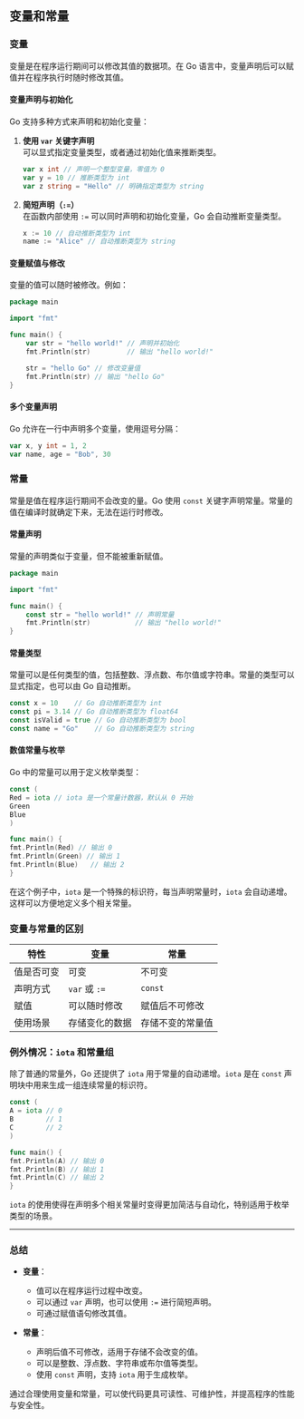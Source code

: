 ## 变量和常量

### 变量

变量是在程序运行期间可以修改其值的数据项。在 Go 语言中，变量声明后可以赋值并在程序执行时随时修改其值。

#### 变量声明与初始化

Go 支持多种方式来声明和初始化变量：

1. **使用 `var` 关键字声明**  
   可以显式指定变量类型，或者通过初始化值来推断类型。

   ```go
   var x int // 声明一个整型变量，零值为 0
   var y = 10 // 推断类型为 int
   var z string = "Hello" // 明确指定类型为 string
   ```

2. **简短声明（`:=`）**  
   在函数内部使用 `:=` 可以同时声明和初始化变量，Go 会自动推断变量类型。

   ```go
   x := 10 // 自动推断类型为 int
   name := "Alice" // 自动推断类型为 string
   ```

#### 变量赋值与修改

变量的值可以随时被修改。例如：

```go
package main

import "fmt"

func main() {
	var str = "hello world!" // 声明并初始化
	fmt.Println(str)         // 输出 "hello world!"

	str = "hello Go" // 修改变量值
	fmt.Println(str) // 输出 "hello Go"
}
```

#### 多个变量声明

Go 允许在一行中声明多个变量，使用逗号分隔：

```go
var x, y int = 1, 2
var name, age = "Bob", 30
```

### 常量

常量是值在程序运行期间不会改变的量。Go 使用 `const` 关键字声明常量。常量的值在编译时就确定下来，无法在运行时修改。

#### 常量声明

常量的声明类似于变量，但不能被重新赋值。

```go
package main

import "fmt"

func main() {
	const str = "hello world!" // 声明常量
	fmt.Println(str)           // 输出 "hello world!"
}
```

#### 常量类型

常量可以是任何类型的值，包括整数、浮点数、布尔值或字符串。常量的类型可以显式指定，也可以由 Go 自动推断。

```go
const x = 10    // Go 自动推断类型为 int
const pi = 3.14 // Go 自动推断类型为 float64
const isValid = true // Go 自动推断类型为 bool
const name = "Go"    // Go 自动推断类型为 string
```

#### 数值常量与枚举

Go 中的常量可以用于定义枚举类型：

```go
const (
Red = iota // iota 是一个常量计数器，默认从 0 开始
Green
Blue
)

func main() {
fmt.Println(Red) // 输出 0
fmt.Println(Green) // 输出 1
fmt.Println(Blue)   // 输出 2
}
```

在这个例子中，`iota` 是一个特殊的标识符，每当声明常量时，`iota` 会自动递增。这样可以方便地定义多个相关常量。

### 变量与常量的区别

| **特性** | **变量**       | **常量**   |
|--------|--------------|----------|
| 值是否可变  | 可变           | 不可变      |
| 声明方式   | `var` 或 `:=` | `const`  |
| 赋值     | 可以随时修改       | 赋值后不可修改  |
| 使用场景   | 存储变化的数据      | 存储不变的常量值 |

### 例外情况：`iota` 和常量组

除了普通的常量外，Go 还提供了 `iota` 用于常量的自动递增。`iota` 是在 `const` 声明块中用来生成一组连续常量的标识符。

```go
const (
A = iota // 0
B        // 1
C        // 2
)

func main() {
fmt.Println(A) // 输出 0
fmt.Println(B) // 输出 1
fmt.Println(C) // 输出 2
}
```

`iota` 的使用使得在声明多个相关常量时变得更加简洁与自动化，特别适用于枚举类型的场景。

---

### 总结

- **变量**：
    - 值可以在程序运行过程中改变。
    - 可以通过 `var` 声明，也可以使用 `:=` 进行简短声明。
    - 可通过赋值语句修改其值。

- **常量**：
    - 声明后值不可修改，适用于存储不会改变的值。
    - 可以是整数、浮点数、字符串或布尔值等类型。
    - 使用 `const` 声明，支持 `iota` 用于生成枚举。

通过合理使用变量和常量，可以使代码更具可读性、可维护性，并提高程序的性能与安全性。